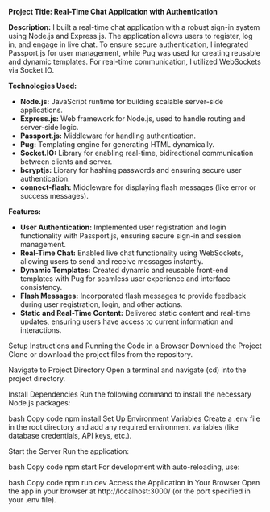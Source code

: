 <strong>Project Title: Real-Time Chat Application with Authentication</strong>

<strong>Description:</strong>
I built a real-time chat application with a robust sign-in system using Node.js and Express.js. The application allows users to register, log in, and engage in live chat. To ensure secure authentication, I integrated Passport.js for user management, while Pug was used for creating reusable and dynamic templates. For real-time communication, I utilized WebSockets via Socket.IO.

<strong>Technologies Used:</strong>

<ul>
  <li><strong>Node.js:</strong> JavaScript runtime for building scalable server-side applications.</li>
  <li><strong>Express.js:</strong> Web framework for Node.js, used to handle routing and server-side logic.</li>
  <li><strong>Passport.js:</strong> Middleware for handling authentication.</li>
  <li><strong>Pug:</strong> Templating engine for generating HTML dynamically.</li>
  <li><strong>Socket.IO:</strong> Library for enabling real-time, bidirectional communication between clients and server.</li>
  <li><strong>bcryptjs:</strong> Library for hashing passwords and ensuring secure user authentication.</li>
  <li><strong>connect-flash:</strong> Middleware for displaying flash messages (like error or success messages).</li>
</ul>
<strong>Features:</strong>

<ul>
  <li><strong>User Authentication:</strong> Implemented user registration and login functionality with Passport.js, ensuring secure sign-in and session management.</li>
  <li><strong>Real-Time Chat:</strong> Enabled live chat functionality using WebSockets, allowing users to send and receive messages instantly.</li>
  <li><strong>Dynamic Templates:</strong> Created dynamic and reusable front-end templates with Pug for seamless user experience and interface consistency.</li>
  <li><strong>Flash Messages:</strong> Incorporated flash messages to provide feedback during user registration, login, and other actions.</li>
  <li><strong>Static and Real-Time Content:</strong> Delivered static content and real-time updates, ensuring users have access to current information and interactions.</li>
</ul>
Setup Instructions and Running the Code in a Browser
Download the Project
Clone or download the project files from the repository.

Navigate to Project Directory
Open a terminal and navigate (cd) into the project directory.

Install Dependencies
Run the following command to install the necessary Node.js packages:

bash
Copy code
npm install
Set Up Environment Variables
Create a .env file in the root directory and add any required environment variables (like database credentials, API keys, etc.).

Start the Server
Run the application:

bash
Copy code
npm start
For development with auto-reloading, use:

bash
Copy code
npm run dev
Access the Application in Your Browser
Open the app in your browser at http://localhost:3000/ (or the port specified in your .env file).
